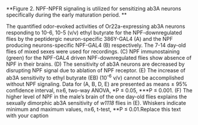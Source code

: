 **Figure 2. NPF-NPFR signaling is utilized for sensitizing ab3A neurons specifically during the early maturation period. **

The quantified odor-evoked activities of Or22a-expressing ab3A neurons responding to 10-6, 10-5 (v/v) ethyl butyrate for the NPF-downregulated flies by the peptidergic neuron-specific 386Y-GAL4 (A) and the NPF producing neurons-specific NPF-GAL4 (B) respectively. The 7-14 day-old flies of mixed sexes were used for recordings. (C) NPF immunostaining (green) for the NPF-GAL4 driven NPF-downregulated flies show absence of NPF in their brains. (D) The sensitivity of ab3A neurons are decreased by disrupting NPF signal due to ablation of NPF receptor. (E) The increase of ab3A sensitivity to ethyl butyrate (EB) (10<sup>-6</sup> v/v) cannot be accomplished without NPF signaling. Data for (A, B, D, E) are presented as means ± 95% confidence interval, n≥6, two-way ANOVA, \*P ≤ 0.05, \*\*\*P ≤ 0.001. (F) The higher level of NPF in the male’s brain of the one day-old flies explains the sexually dimorphic ab3A sensitivity of _w1118_ flies in (E). Whiskers indicate minimum and maximum values, n≥6, t-test, \*\*P ≤ 0.01.Replace this text with your caption
